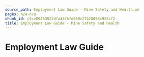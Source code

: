 ```yaml
---
source_path: Employment Law Guide - Mine Safety and Health.md
pages: n/a-n/a
chunk_id: c5ce89463922dfa4326fe059c27b28058c928cf2
title: Employment Law Guide - Mine Safety and Health
---
```

# Employment Law Guide
